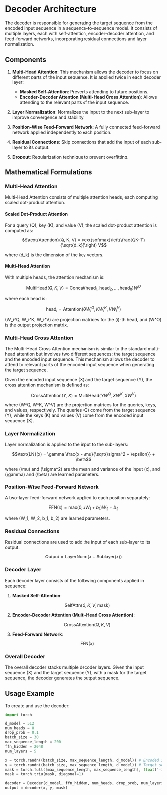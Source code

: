
# Decoder Architecture

The decoder is responsible for generating the target sequence from the encoded input sequence in a sequence-to-sequence model. It consists of multiple layers, each with self-attention, encoder-decoder attention, and feed-forward networks, incorporating residual connections and layer normalization.

## Components

1. **Multi-Head Attention**: This mechanism allows the decoder to focus on different parts of the input sequence. It is applied twice in each decoder layer:
   - **Masked Self-Attention**: Prevents attending to future positions.
   - **Encoder-Decoder Attention (Multi-Head Cross Attention)**: Allows attending to the relevant parts of the input sequence.

2. **Layer Normalization**: Normalizes the input to the next sub-layer to improve convergence and stability.

3. **Position-Wise Feed-Forward Network**: A fully connected feed-forward network applied independently to each position.

4. **Residual Connections**: Skip connections that add the input of each sub-layer to its output.

5. **Dropout**: Regularization technique to prevent overfitting.

## Mathematical Formulations

### Multi-Head Attention

Multi-Head Attention consists of multiple attention heads, each computing scaled dot-product attention.

#### Scaled Dot-Product Attention

For a query \(Q\), key \(K\), and value \(V\), the scaled dot-product attention is computed as:

```math
\text{Attention}(Q, K, V) = \text{softmax}\left(\frac{QK^T}{\sqrt{d_k}}\right) V
```

where \(d_k\) is the dimension of the key vectors.

#### Multi-Head Attention

With multiple heads, the attention mechanism is:

```math
\text{MultiHead}(Q, K, V) = \text{Concat}(\text{head}_1, \text{head}_2, \ldots, \text{head}_h) W^O
```

where each head is:

```math
\text{head}_i = \text{Attention}(Q W_i^Q, K W_i^K, V W_i^V)
```

\(W_i^Q, W_i^K, W_i^V\) are projection matrices for the \(i\)-th head, and \(W^O\) is the output projection matrix.

### Multi-Head Cross Attention

The Multi-Head Cross Attention mechanism is similar to the standard multi-head attention but involves two different sequences: the target sequence and the encoded input sequence. This mechanism allows the decoder to attend to relevant parts of the encoded input sequence when generating the target sequence.

Given the encoded input sequence \(X\) and the target sequence \(Y\), the cross attention mechanism is defined as:

```math
\text{CrossAttention}(Y, X) = \text{MultiHead}(Y W^Q, X W^K, X W^V)
```

where \(W^Q, W^K, W^V\) are the projection matrices for the queries, keys, and values, respectively. The queries \(Q\) come from the target sequence \(Y\), while the keys \(K\) and values \(V\) come from the encoded input sequence \(X\).

### Layer Normalization

Layer normalization is applied to the input to the sub-layers:

```math
\text{LN}(x) = \gamma \frac{x - \mu}{\sqrt{\sigma^2 + \epsilon}} + \beta
```

where \(\mu\) and \(\sigma^2\) are the mean and variance of the input \(x\), and \(\gamma\) and \(\beta\) are learned parameters.

### Position-Wise Feed-Forward Network

A two-layer feed-forward network applied to each position separately:

```math
\text{FFN}(x) = \text{max}(0, xW_1 + b_1)W_2 + b_2
```

where \(W_1, W_2, b_1, b_2\) are learned parameters.

### Residual Connections

Residual connections are used to add the input of each sub-layer to its output:

```math
\text{Output} = \text{LayerNorm}(x + \text{Sublayer}(x))
```

### Decoder Layer

Each decoder layer consists of the following components applied in sequence:

1. **Masked Self-Attention**:
    ```math
    \text{SelfAttn}(Q, K, V, \text{mask})
    ```
   
2. **Encoder-Decoder Attention (Multi-Head Cross Attention)**:
    ```math
    \text{CrossAttention}(Q, K, V)
    ```

3. **Feed-Forward Network**:
    ```math
    \text{FFN}(x)
    ```

### Overall Decoder

The overall decoder stacks multiple decoder layers. Given the input sequence \(X\) and the target sequence \(Y\), with a mask for the target sequence, the decoder generates the output sequence.

## Usage Example

To create and use the decoder:

```python
import torch

d_model = 512
num_heads = 8
drop_prob = 0.1
batch_size = 30
max_sequence_length = 200
ffn_hidden = 2048
num_layers = 5

x = torch.randn((batch_size, max_sequence_length, d_model)) # Encoded input sequence
y = torch.randn((batch_size, max_sequence_length, d_model)) # Target sequence
mask = torch.full([max_sequence_length, max_sequence_length], float('-inf'))
mask = torch.triu(mask, diagonal=1)

decoder = Decoder(d_model, ffn_hidden, num_heads, drop_prob, num_layers)
output = decoder(x, y, mask)
```
